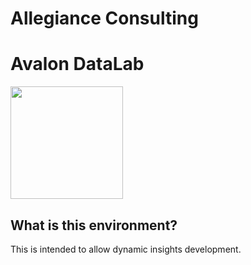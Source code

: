 # Allegiance Consulting

# Avalon DataLab

<centre>
<img src="https://www.allegiance.co.za/img/allegiance/allegiance_logo_new.png" width=180>
</centre>

## What is this environment?

This is intended to allow dynamic insights development.

